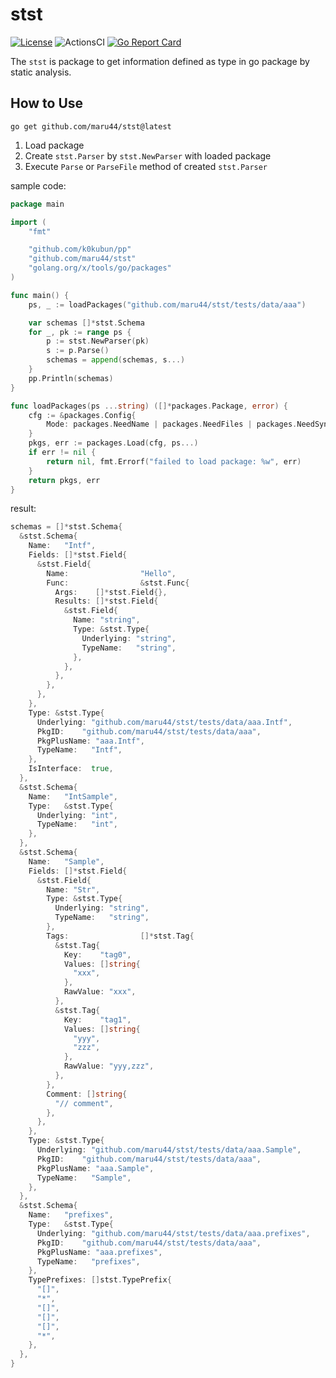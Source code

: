 # stst

[![License](https://img.shields.io/badge/license-MIT-blue.svg)](https://github.com/maru44/stst/blob/master/LICENSE)
![ActionsCI](https://github.com/maru44/stst/workflows/lint-test/badge.svg)
[![Go Report Card](https://goreportcard.com/badge/github.com/maru44/stst)](https://goreportcard.com/report/github.com/maru44/stst)

The `stst` is package to get information defined as type in go package by static analysis.

## How to Use

```shell
go get github.com/maru44/stst@latest
```

1. Load package
2. Create `stst.Parser` by `stst.NewParser` with loaded package
3. Execute `Parse` or `ParseFile` method of created `stst.Parser`

sample code:

```go
package main

import (
	"fmt"

	"github.com/k0kubun/pp"
	"github.com/maru44/stst"
	"golang.org/x/tools/go/packages"
)

func main() {
	ps, _ := loadPackages("github.com/maru44/stst/tests/data/aaa")

	var schemas []*stst.Schema
	for _, pk := range ps {
		p := stst.NewParser(pk)
		s := p.Parse()
		schemas = append(schemas, s...)
	}
	pp.Println(schemas)
}

func loadPackages(ps ...string) ([]*packages.Package, error) {
	cfg := &packages.Config{
		Mode: packages.NeedName | packages.NeedFiles | packages.NeedSyntax | packages.NeedTypes | packages.NeedTypesInfo,
	}
	pkgs, err := packages.Load(cfg, ps...)
	if err != nil {
		return nil, fmt.Errorf("failed to load package: %w", err)
	}
	return pkgs, err
}

```

result:

```go
schemas = []*stst.Schema{
  &stst.Schema{
    Name:   "Intf",
    Fields: []*stst.Field{
      &stst.Field{
        Name:                "Hello",
        Func:                &stst.Func{
          Args:    []*stst.Field{},
          Results: []*stst.Field{
            &stst.Field{
              Name: "string",
              Type: &stst.Type{
                Underlying: "string",
                TypeName:   "string",
              },
            },
          },
        },
      },
    },
    Type: &stst.Type{
      Underlying: "github.com/maru44/stst/tests/data/aaa.Intf",
      PkgID:    "github.com/maru44/stst/tests/data/aaa",
      PkgPlusName: "aaa.Intf",
      TypeName:   "Intf",
    },
    IsInterface:  true,
  },
  &stst.Schema{
    Name:   "IntSample",
    Type:   &stst.Type{
      Underlying: "int",
      TypeName:   "int",
    },
  },
  &stst.Schema{
    Name:   "Sample",
    Fields: []*stst.Field{
      &stst.Field{
        Name: "Str",
        Type: &stst.Type{
          Underlying: "string",
          TypeName:   "string",
        },
        Tags:                []*stst.Tag{
          &stst.Tag{
            Key:    "tag0",
            Values: []string{
              "xxx",
            },
            RawValue: "xxx",
          },
          &stst.Tag{
            Key:    "tag1",
            Values: []string{
              "yyy",
              "zzz",
            },
            RawValue: "yyy,zzz",
          },
        },
        Comment: []string{
          "// comment",
        },
      },
    },
    Type: &stst.Type{
      Underlying: "github.com/maru44/stst/tests/data/aaa.Sample",
      PkgID:    "github.com/maru44/stst/tests/data/aaa",
      PkgPlusName: "aaa.Sample",
      TypeName:   "Sample",
    },
  },
  &stst.Schema{
    Name:   "prefixes",
    Type:   &stst.Type{
      Underlying: "github.com/maru44/stst/tests/data/aaa.prefixes",
      PkgID:    "github.com/maru44/stst/tests/data/aaa",
      PkgPlusName: "aaa.prefixes",
      TypeName:   "prefixes",
    },
    TypePrefixes: []stst.TypePrefix{
      "[]",
      "*",
      "[]",
      "[]",
      "[]",
      "*",
    },
  },
}
```

